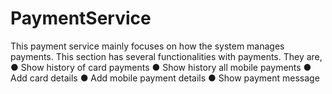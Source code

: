 # PaymentService

This payment service mainly focuses on how the system manages payments. This section has several functionalities with payments. They are, 
 ●	Show history of card payments
 ●	Show history all mobile payments
 ●	Add card details
 ●	Add mobile payment details
 ●	Show payment message
